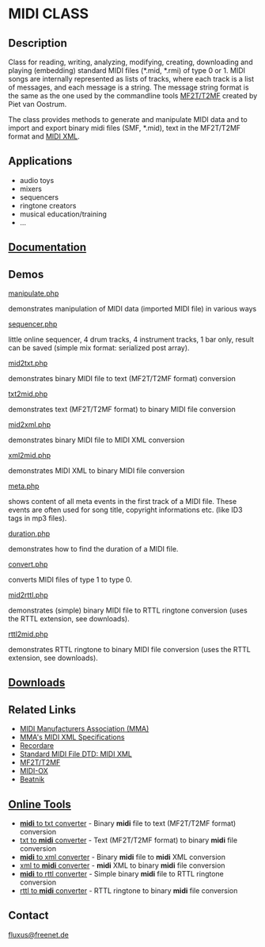 # MIDI CLASS

## Description

Class for reading, writing, analyzing, modifying, creating, downloading and playing (embedding) standard MIDI files (*.mid, *.rmi) of type 0 or 1. MIDI songs are internally represented as lists of tracks, where each track is a list of messages, and each message is a string. The message string format is the same as the one used by the commandline tools [MF2T/T2MF](ftp://ftp.cs.ruu.nl/pub/MIDI/PROGRAMS/MSDOS/mf2t.zip) created by Piet van Oostrum.

The class provides methods to generate and manipulate MIDI data and to import and export binary midi files (SMF, *.mid), text in the MF2T/T2MF format and [MIDI XML](http://www.recordare.com/dtds/midixml.html).

## Applications

- audio toys
- mixers
- sequencers
- ringtone creators
- musical education/training
- ...

## [Documentation](documentation.htm)

## Demos

[manipulate.php](manipulate.php)

demonstrates manipulation of MIDI data (imported MIDI file) in various ways

[sequencer.php](sequencer.php)

little online sequencer, 4 drum tracks, 4 instrument tracks, 1 bar only, result can be saved (simple mix format: serialized post array). 

[mid2txt.php](mid2txt.php)

demonstrates binary MIDI file to text (MF2T/T2MF format) conversion

[txt2mid.php](txt2mid.php)

demonstrates text (MF2T/T2MF format) to binary MIDI file conversion

[mid2xml.php](mid2xml.php)

demonstrates binary MIDI file to MIDI XML conversion

[xml2mid.php](xml2mid.php)

demonstrates MIDI XML to binary MIDI file conversion

[meta.php](meta.php)

shows content of all meta events in the first track of a MIDI file. These events are often used for song title, copyright informations etc. (like ID3 tags in mp3 files). 

[duration.php](duration.php)

demonstrates how to find the duration of a MIDI file.

[convert.php](convert.php)

converts MIDI files of type 1 to type 0.

[mid2rttl.php](mid2rttl.php)

demonstrates (simple) binary MIDI file to RTTL ringtone conversion (uses the RTTL extension, see downloads).

[rttl2mid.php](rttl2mid.php)

demonstrates RTTL ringtone to binary MIDI file conversion (uses the RTTL extension, see downloads).

## [Downloads](https://www.phpclasses.org/browse/package/1362/download/zip.html)

## Related Links

- <a href="http://www.midi.org/">MIDI Manufacturers Association (MMA)</a>
- <a href="http://www.midi.org/dtds/midi_xml.shtml">MMA's MIDI XML Specifications</a>
- <a href="http://www.recordare.com/default.asp">Recordare</a>
- <a href="http://www.recordare.com/dtds/midixml.html">Standard MIDI File DTD: MIDI XML</a>
- <a href="ftp://ftp.cs.ruu.nl/pub/MIDI/PROGRAMS/MSDOS/mf2t.zip">MF2T/T2MF</a>
- <a href="http://www.midiox.com/">MIDI-OX</a>
- <a href="http://www.beatnik.com/">Beatnik</a>

## [Online Tools](http://flashmusicgames.com/midi/)

- <a href="http://flashmusicgames.com/midi/mid2txt.php"><b>midi</b> to txt converter</a> - Binary <b>midi</b> file to text (MF2T/T2MF format) conversion
- <a href="http://flashmusicgames.com/midi/txt2mid.php">txt to <b>midi</b> converter</a> - Text (MF2T/T2MF format) to binary <b>midi</b> file conversion
- <a href="http://flashmusicgames.com/midi/mid2xml.php"><b>midi</b> to xml converter</a> - Binary <b>midi</b> file to <b>midi</b> XML conversion
- <a href="http://flashmusicgames.com/midi/xml2mid.php">xml to <b>midi</b>  converter</a> - <b>midi</b> XML to binary <b>midi</b> file conversion
- <a href="http://flashmusicgames.com/midi/mid2rttl.php"><b>midi</b> to rttl converter</a> - Simple binary <b>midi</b> file to RTTL ringtone conversion
- <a href="http://flashmusicgames.com/midi/rttl2mid.php">rttl to <b>midi</b> converter</a> - RTTL ringtone to binary <b>midi</b> file conversion

## Contact

[fluxus@freenet.de](fluxus@freenet.de)

